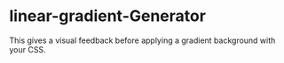 # linear-gradient-Generator

This gives a visual feedback before applying a gradient background with your CSS.
